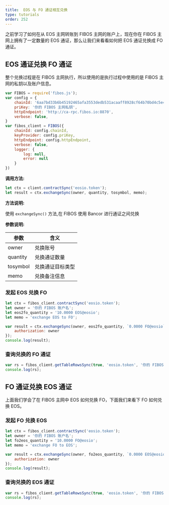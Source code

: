 ```yaml
---
title:  EOS 与 FO 通证相互兑换
type: tutorials
order: 252
---
```


之前学习了如何在从 EOS 主网转账到 FIBOS 主网的账户上，现在你在 FIBOS 主网上拥有了一定数量的 EOS 通证，那么让我们来看看如何把 EOS 通证兑换成 FO 通证。

## EOS 通证兑换 FO 通证

整个兑换过程是在 FIBOS 主网执行，所以使用的是执行过程中使用的是 FIBOS 主网的私钥以及账户信息。

```javascript
var FIBOS = require('fibos.js');
var config = {
    chainId: '6aa7bd33b6b45192465afa3553dedb531acaaff8928cf64b70bd4c5e49b7ec6a',
    priKey: '你的 FIBOS 主网私钥',
    httpEndpoint: 'http://ca-rpc.fibos.io:8870',
    verbose: false,
}
var fibos_client = FIBOS({
    chainId: config.chainId,
    keyProvider: config.priKey,
    httpEndpoint: config.httpEndpoint,
    verbose: false,
    logger: {
        log: null,
        error: null
    }
})
```

**调用方法:**

```javascript
let ctx = client.contractSync('eosio.token');
let result = ctx.exchangeSync(owner, quantity, tosymbol, memo);
```

**方法说明:**

使用 `exchangeSync()` 方法,在 FIBOS 使用 Bancor 进行通证之间兑换

**参数说明:**

| 参数     | 含义             |
| -------- | ---------------- |
| owner    | 兑换账号         |
| quantity | 兑换通证数量     |
| tosymbol | 兑换通证目标类型 |
| memo | 兑换备注信息 |

### 发起 EOS 兑换 FO

```javascript
let ctx = fibos_client.contractSync('eosio.token');
let owner = '你的 FIBOS 账户名';
let eos2fo_quantity = '10.0000 EOS@eosio';
let memo = 'exchange EOS to FO';

var result = ctx.exchangeSync(owner, eos2fo_quantity, `0.0000 FO@eosio`, memo, {
    authorization: owner
});
console.log(result);
```


### 查询兑换的 FO 通证

```javascript
var rs = fibos_client.getTableRowsSync(true, 'eosio.token', '你的 FIBOS 账户名', 'accounts');
console.log(rs);
```

## FO 通证兑换 EOS 通证

上面我们学会了在 FIBOS 主网中 EOS 如何兑换 FO，下面我们来看下 FO 如何兑换 EOS。


### 发起 FO 兑换 EOS

```javascript
let ctx = fibos_client.contractSync('eosio.token');
let owner = '你的 FIBOS 账户名';
let fo2eos_quantity = '10.0000 FO@eosio';
let memo = 'exchange FO to EOS';

var result = ctx.exchangeSync(owner, fo2eos_quantity, `0.0000 EOS@eosio`, memo, {
    authorization: owner
});
console.log(result);
```

### 查询兑换的 EOS 通证

```javascript
var rs = fibos_client.getTableRowsSync(true, 'eosio.token', '你的 FIBOS 账户名', 'accounts');
console.log(rs);
```
